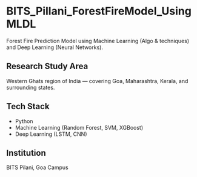 

# BITS_Pillani_ForestFireModel_UsingMLDL  

Forest Fire Prediction Model using Machine Learning (Algo & techniques) and Deep Learning (Neural Networks).  

## Research Study Area  
Western Ghats region of India — covering Goa, Maharashtra, Kerala, and surrounding states.  

## Tech Stack  
- Python  
- Machine Learning (Random Forest, SVM, XGBoost)  
- Deep Learning (LSTM, CNN)  

## Institution  
BITS Pilani, Goa Campus  
